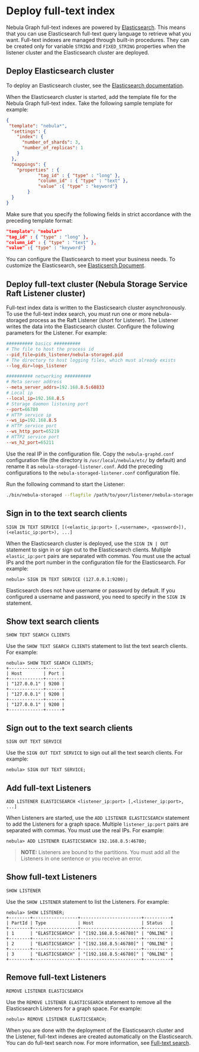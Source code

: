 # Deploy full-text index

Nebula Graph full-text indexes are powered by [Elasticsearch](https://en.wikipedia.org/wiki/Elasticsearch).  This means that you can use Elasticsearch full-text query language to retrieve what you want. Full-text indexes are managed through built-in procedures. They can be created only for variable `STRING` and `FIXED_STRING` properties when the listener cluster and the Elasticsearch cluster are deployed.

## Deploy Elasticsearch cluster

To deploy an Elasticsearch cluster, see the [Elasticsearch documentation](https://www.elastic.co/guide/en/cloud-on-k8s/current/k8s-deploy-elasticsearch.html).

When the Elasticsearch cluster is started, add the template file for the Nebula Graph full-text index. Take the following sample template for example:

```json
{
 "template": "nebula*",
  "settings": {
    "index": {
      "number_of_shards": 3,
      "number_of_replicas": 1
    }
  },
  "mappings": {
    "properties" : {
            "tag_id" : { "type" : "long" },
            "column_id" : { "type" : "text" },
            "value" :{ "type" : "keyword"}
        }
  }
}
```

Make sure that you specify the following fields in strict accordance with the preceding template format:

```json
"template": "nebula*"
"tag_id" : { "type" : "long" },
"column_id" : { "type" : "text" },
"value" :{ "type" : "keyword"}
```

You can configure the Elasticsearch to meet your business needs.  To customize the Elasticsearch, see [Elasticserch Document](https://www.elastic.co/guide/en/elasticsearch/reference/current/settings.html).

## Deploy full-text cluster (Nebula Storage Service Raft Listener cluster)

Full-text index data is written to the Elasticsearch cluster asynchronously. To use the full-text index search, you must run one or more nebula-storaged process as the Raft Listener (short for Listener). The Listener writes the data into the Elasticsearch cluster. Configure the following parameters for the Listener. For example:

```conf
########## basics ##########
# The file to host the process id
--pid_file=pids_listener/nebula-storaged.pid
# The directory to host logging files, which must already exists
--log_dir=logs_listener

########## networking ##########
# Meta server address
--meta_server_addrs=192.168.8.5:68833
# Local ip
--local_ip=192.168.8.5
# Storage daemon listening port
--port=66780
# HTTP service ip
--ws_ip=192.168.8.5
# HTTP service port
--ws_http_port=65219
# HTTP2 service port
--ws_h2_port=65211
```

Use the real IP in the configuration file. Copy the `nebula-graphd.conf` configuration file (the directory is `/usr/local/nebula/etc/` by default) and rename it as `nebula-storaged-listener.conf`. Add the preceding configurations to the `nebula-storaged-listener.conf` configuration file.

Run the following command to start the Listener:

```bash
./bin/nebula-storaged --flagfile /path/to/your/listener/nebula-storaged-listener.conf
```

## Sign in to the text search clients

```ngql
SIGN IN TEXT SERVICE [(<elastic_ip:port> [,<username>, <password>]), (<elastic_ip:port>), ...]
```

When the Elasticsearch cluster is deployed, use the `SIGN IN | OUT` statement to sign in or sign out to the Elasticsearch clients. Multiple `elastic_ip:port` pairs are separated with commas. You must use the actual IPs and the port number in the configuration file for the Elasticsearch. For example:

```ngql
nebula> SIGN IN TEXT SERVICE (127.0.0.1:9200);
```

Elasticsearch does not have username or password by default. If you configured a username and password, you need to specify in the `SIGN IN` statement.

## Show text search clients

```ngql
SHOW TEXT SEARCH CLIENTS
```

Use the `SHOW TEXT SEARCH CLIENTS` statement to list the text search clients. For example:

```ngql
nebula> SHOW TEXT SEARCH CLIENTS;
+-------------+------+
| Host        | Port |
+-------------+------+
| "127.0.0.1" | 9200 |
+-------------+------+
| "127.0.0.1" | 9200 |
+-------------+------+
| "127.0.0.1" | 9200 |
+-------------+------+
```

## Sign out to the text search clients

```ngql
SIGN OUT TEXT SERVICE
```

Use the `SIGN OUT TEXT SERVICE` to sign out all the text search clients. For example:

```ngql
nebula> SIGN OUT TEXT SERVICE;
```

## Add full-text Listeners

```ngql
ADD LISTENER ELASTICSEARCH <listener_ip:port> [,<listener_ip:port>, ...]
```

When Listeners are started, use the `ADD LISTENER ELASTICSEARCH` statement to add the Listeners for a graph space. Multiple `listener_ip:port` pairs are separated with commas. You must use the real IPs. For example:

```ngql
nebula> ADD LISTENER ELASTICSEARCH 192.168.8.5:46780;
```

> **NOTE:** Listeners are bound to the partitions. You must add all the Listeners in one sentence or you receive an error.

## Show full-text Listeners

```ngql
SHOW LISTENER
```

Use the `SHOW LISTENER` statement to list the Listeners. For example:

```ngql
nebula> SHOW LISTENER;
+--------+-----------------+-----------------------+----------+
| PartId | Type            | Host                  | Status   |
+--------+-----------------+-----------------------+----------+
| 1      | "ELASTICSEARCH" | "[192.168.8.5:46780]" | "ONLINE" |
+--------+-----------------+-----------------------+----------+
| 2      | "ELASTICSEARCH" | "[192.168.8.5:46780]" | "ONLINE" |
+--------+-----------------+-----------------------+----------+
| 3      | "ELASTICSEARCH" | "[192.168.8.5:46780]" | "ONLINE" |
+--------+-----------------+-----------------------+----------+
```

## Remove full-text Listeners

```ngql
REMOVE LISTENER ELASTICSEARCH
```

Use the `REMOVE LISTENER ELASTICSEARCH` statement to remove all the Elasticsearch Listeners for a graph space. For example:

```ngql
nebula> REMOVE LISTENER ELASTICSEARCH;
```

When you are done with the deployment of the Elasticsearch cluster and the Listener, full-text indexes are created automatically on the Elasticsearch. You can do full-text search now. For more information, see [Full-text search](../../3.ngql-guide/15.text-based-index-statements/4.search-with-text-based-index.md).
